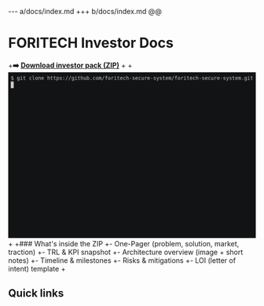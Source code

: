 
--- a/docs/index.md
+++ b/docs/index.md
@@
 # FORITECH Investor Docs
 
+**➡️ [Download investor pack (ZIP)](https://github.com/forrybg/foritech-investor-demo/releases/latest/download/foritech-investor-pack.zip)**
+
+[![Demo (GIF)](assets/demo.gif)](assets/demo.gif)
+
+### What's inside the ZIP
+- One-Pager (problem, solution, market, traction)
+- TRL & KPI snapshot
+- Architecture overview (image + short notes)
+- Timeline & milestones
+- Risks & mitigations
+- LOI (letter of intent) template
+
 ## Quick links

